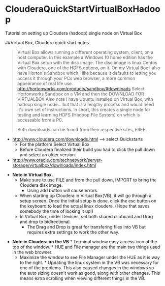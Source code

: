 # ClouderaQuickStartVirtualBoxHadoop
Tutorial on setting up Cloudera (hadoop) single node on Virtual Box

##Virtual Box, Cloudera quick start notes
> Virtual Box allows running a different operating system, client, on a host computer. In this example a Windows 10 home edition has the Virtual Box setup with the disc image.  The disc image is linux Centos with Cloudera, one of the HDFS options, on it. On my Virtual Box I also have Horton's Sandbox which I like because it defaults to letting you access it through your PCs web browser, a more common appearance of real life use.
> http://hortonworks.com/products/sandbox/#downloads
> Select Hortonworks Sandbox on a VM and then the DOWNLOAD FOR VIRTUALBOX
> Also note I have Ubuntu installed on Virtual Box, with hadoop single node... but that is a lengthy process and would need it's own set of instructions.
> In short, this creates a single node for testing and learning HDFS (Hadoop File System) on which is accessable from a PC. 
> 
> Both downloads can be found from their respective sites, FREE. 
  * http://www.cloudera.com/downloads.html    -->  select Quickstarts
    * For the platform Select Virtual Box
    * Before Cloudera finalized their build you had to click the pull down and select an older version.
  * http://www.oracle.com/technetwork/server-storage/virtualbox/downloads/index.html
> 
  * **Note in Virtual Box.**
    * Make sure to use FILE and from the pull down, IMPORT to bring the Cloudera disk image.
      * Using add button will cause errors.
    * When starting up Cloudera in Virtual Box(VB), it will go through a setup screen.  Once the initial setup is done, click the esc button on the keyboard to load the actual linux cloudera.  (Hope that saves somebody the time of looking it up!)
    * In Virtual Box, under Devices, set both shared clipboard and Drag and drop to bidirectional.
       * The Drag and Drop is great for transfering files into VB but requires extra settings to work the other way.
 > 
  *  **Note in Cloudera on the VB**
    * Terminal window easy access icon at the top of the window.
    * HUE and File manager are the main two things used in the web browser.
       * Maximize the window to see File Manager under the HUE as it is way to the right.
    * Updating the linux system in the VB was necessary for one of the problems.  This also caused changes in the windows so the auto sizing doesn't work as good, along with other changes.  This means extra scrolling when viewing different things in the VB.
